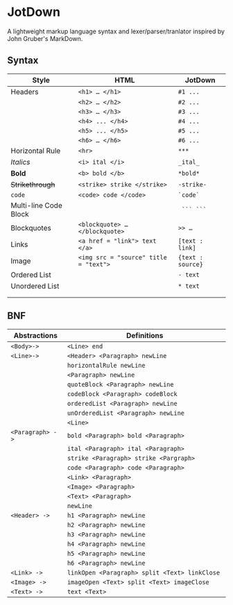 # JotDown

A lightweight markup language syntax and lexer/parser/tranlator inspired by John Gruber's MarkDown.

## Syntax

| Style                          | HTML                                  | JotDown                     |
| ------------------------------ | ------------------------------------- | --------------------------- |
| Headers                        | `<h1> … </h1>`                        | `#1 ...`                    |
|                                | `<h2> … </h2>`                        | `#2 ...`                    |
|                                | `<h3> … </h3>`                        | `#3 ...`                    |
|                                | `<h4> ... </h4>`                      | `#4 ...`                    |
|                                | `<h5> ... </h5>`                      | `#5 ...`                    |
|                                | `<h6> … </h6>`                        | `#6 ...`                    |
| Horizontal Rule                | `<hr>`                                | `***`                       |
| *Italics*                      | `<i> ital </i>`                       | `_ital_`                    |
| **Bold**                       | `<b> bold </b>`                       | `*bold*`                    |
| <strike>Strikethrough</strike> | `<strike> strike </strike>`           | `-strike-`                  |
| `code`                         | `<code> code </code>`                 | <code>\`code\`</code>       |
| Multi-line Code Block          |                                       | <code> \`\`\` \`\`\`</code> |
| Blockquotes                    | `<blockquote> … </blockquote>`        | ` >> … `                    |
| Links                          | `<a href = "link"> text </a>`         | `[text : link]`             |
| Image                          | `<img src = "source" title = "text">` | `{text : source}`           |
| Ordered List                   |                                       | `- text`                    |
| Unordered List                 |                                       | `* text`                    |
|                                |                                       |                             |
|                                |                                       |                             |

## BNF

| Abstractions     | Definitions                              |
| ---------------- | ---------------------------------------- |
| `<Body>->`       | `<Line> end`                             |
| `<Line>->`       | `<Header> <Paragraph> newLine`           |
|                  | `horizontalRule newLine`                 |
|                  | `<Paragraph> newLine`                    |
|                  | `quoteBlock <Paragraph> newLine`         |
|                  | `codeBlock <Paragraph> codeBlock`        |
|                  | `orderedList <Paragraph> newLine`        |
|                  | `unOrderedList <Paragraph> newLine`      |
|                  | `<Line>`                                 |
| `<Paragraph> ->` | `bold <Paragraph> bold <Paragraph>`      |
|                  | `ital <Paragraph> ital <Paragraph>`      |
|                  | `strike <Paragraph> strike <Pargraph>`   |
|                  | `code <Paragraph> code <Paragraph>`      |
|                  | `<Link> <Paragraph>`                     |
|                  | `<Image> <Paragraph>`                    |
|                  | `<Text> <Paragraph>`                     |
|                  | `newLine`                                |
| `<Header> ->`    | `h1 <Paragraph> newLine`                 |
|                  | `h2 <Paragraph> newLine`                 |
|                  | `h3 <Paragraph> newLine`                 |
|                  | `h4 <Paragraph> newLine`                 |
|                  | `h5 <Paragraph> newLine`                 |
|                  | `h6 <Paragraph> newLine`                 |
| `<Link> ->`      | `linkOpen <Paragraph> split <Text> linkClose ` |
| `<Image> ->`     | `imageOpen <Text> split <Text> imageClose` |
| `<Text> ->`      | `text <Text>`                            |
